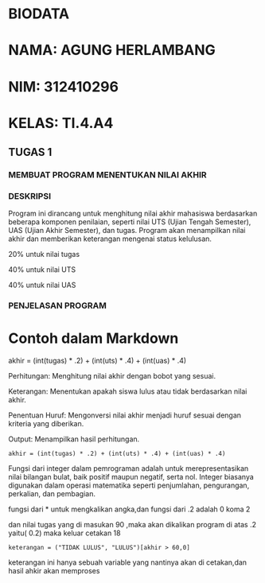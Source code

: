 # BIODATA
# NAMA: AGUNG HERLAMBANG
# NIM: 312410296
# KELAS: TI.4.A4
## TUGAS 1

### MEMBUAT PROGRAM MENENTUKAN NILAI AKHIR

### DESKRIPSI

Program ini dirancang untuk menghitung nilai akhir mahasiswa berdasarkan beberapa komponen penilaian, seperti nilai UTS (Ujian Tengah Semester), UAS (Ujian Akhir Semester), dan tugas. Program akan menampilkan nilai akhir dan memberikan keterangan mengenai status kelulusan.

 20% untuk nilai tugas

 40% untuk nilai UTS

 40% untuk nilai UAS

### PENJELASAN PROGRAM

 # Contoh dalam Markdown
akhir = (int(tugas) * .2) + (int(uts) * .4) + (int(uas) * .4)

Perhitungan: Menghitung nilai akhir dengan bobot yang sesuai.

Keterangan: Menentukan apakah siswa lulus atau tidak berdasarkan nilai akhir.

Penentuan Huruf: Mengonversi nilai akhir menjadi huruf sesuai dengan kriteria yang diberikan.

Output: Menampilkan hasil perhitungan.

    akhir = (int(tugas) * .2) + (int(uts) * .4) + (int(uas) * .4)    

 Fungsi dari integer dalam pemrograman adalah untuk merepresentasikan nilai bilangan bulat, baik positif maupun negatif, serta nol. Integer biasanya digunakan dalam operasi matematika seperti penjumlahan, pengurangan, perkalian, dan pembagian.

 fungsi dari * untuk mengkalikan angka,dan fungsi dari  .2 adalah 0 koma 2

 dan nilai tugas yang di masukan 90 ,maka akan dikalikan program di atas .2 yaitu( 0.2) maka keluar cetakan 18

    keterangan = ("TIDAK LULUS", "LULUS")[akhir > 60,0]

keterangan ini hanya sebuah variable yang nantinya akan di cetakan,dan hasil ahkir akan memproses


 
